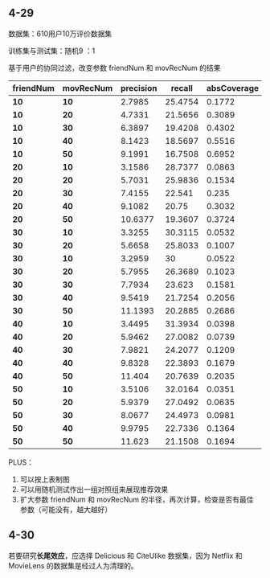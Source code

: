 



## 4-29

数据集：610用户10万评价数据集

训练集与测试集：随机9 ：1

基于用户的协同过滤，改变参数 friendNum 和 movRecNum  的结果



| friendNum | movRecNum | precision | recall  | absCoverage | refCoverage | timecost |
| --------- | --------- | --------- | ------- | ----------- | ----------- | -------- |
| **10**    | **10**    | 2.7985    | 25.4754 | 0.1772      | 5.623       | 1218.069 |
| **10**    | **20**    | 4.7331    | 21.5656 | 0.3089      | 4.9016      | 1122.012 |
| **10**    | **30**    | 6.3897    | 19.4208 | 0.4302      | 4.5519      | 1218.084 |
| **10**    | **40**    | 8.1423    | 18.5697 | 0.5516      | 4.377       | 1228.476 |
| **10**    | **50**    | 9.1991    | 16.7508 | 0.6952      | 4.4131      | 1207.393 |
| **20**    | **10**    | 3.1586    | 28.7377 | 0.0863      | 2.7377      | 1859.828 |
| **20**    | **20**    | 5.7031    | 25.9836 | 0.1534      | 2.4344      | 1832.637 |
| **20**    | **30**    | 7.4155    | 22.541  | 0.235       | 2.4863      | 1905.287 |
| **20**    | **40**    | 9.1082    | 20.75   | 0.3032      | 2.4057      | 1932.773 |
| **20**    | **50**    | 10.6377   | 19.3607 | 0.3724      | 2.3639      | 1911.386 |
| **30**    | **10**    | 3.3255    | 30.3115 | 0.0532      | 1.6885      | 2566.375 |
| **30**    | **20**    | 5.6658    | 25.8033 | 0.1007      | 1.5984      | 2589.708 |
| **30**    | **10**    | 3.2959    | 30      | 0.0522      | 1.6557      | 2539.849 |
| **30**    | **20**    | 5.7955    | 26.3689 | 0.1023      | 1.623       | 2459.456 |
| **30**    | **30**    | 7.7934    | 23.623  | 0.1581      | 1.6721      | 2577.236 |
| **30**    | **40**    | 9.5419    | 21.7254 | 0.2056      | 1.6311      | 2564.28  |
| **30**    | **50**    | 11.1393   | 20.2885 | 0.2686      | 1.7049      | 2553.651 |
| **40**    | **10**    | 3.4495    | 31.3934 | 0.0398      | 1.2623      | 3150.075 |
| **40**    | **20**    | 5.9462    | 27.0082 | 0.0739      | 1.1721      | 3167.136 |
| **40**    | **30**    | 7.9821    | 24.2077 | 0.1209      | 1.2787      | 3218.589 |
| **40**    | **40**    | 9.8328    | 22.3893 | 0.1679      | 1.332       | 3237.042 |
| **40**    | **50**    | 11.404    | 20.7639 | 0.2035      | 1.2918      | 3232.752 |
| **50**    | **10**    | 3.5106    | 32.0164 | 0.0351      | 1.1148      | 3892.073 |
| **50**    | **20**    | 5.9379    | 27.0492 | 0.0635      | 1.0082      | 3927.169 |
| **50**    | **30**    | 8.0677    | 24.4973 | 0.0981      | 1.0383      | 3933.655 |
| **50**    | **40**    | 9.9795    | 22.7336 | 0.1364      | 1.082       | 3917.175 |
| **50**    | **50**    | 11.623    | 21.1508 | 0.1694      | 1.0754      | 3955.306 |





PLUS：

1. 可以按上表制图
2. 可以用随机测试作出一组对照组来展现推荐效果
3. 扩大参数 friendNum 和 movRecNum  的半径，再次计算，检查是否有最佳 参数（可能没有，越大越好）



## 4-30

若要研究**长尾效应**，应选择 Delicious 和 CiteUlike 数据集，因为 Netflix 和 MovieLens 的数据集是经过人为清理的。



